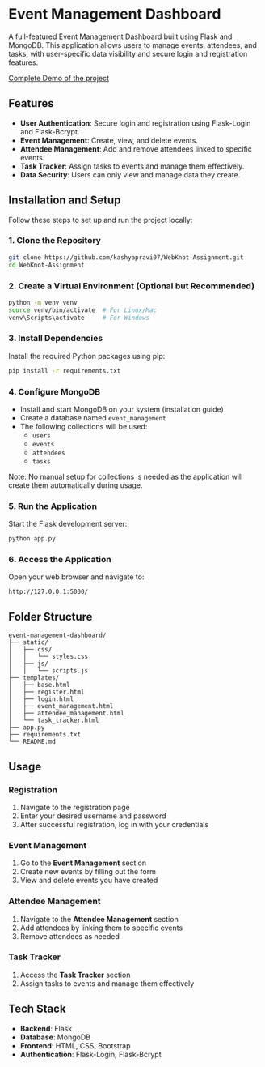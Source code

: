 # Event Management Dashboard

A full-featured Event Management Dashboard built using Flask and MongoDB. This application allows users to manage events, attendees, and tasks, with user-specific data visibility and secure login and registration features.


<a href ="https://www.youtube.com/watch?v=WZ4qFp_NRbg">Complete Demo of the project</a>
## Features

- **User Authentication**: Secure login and registration using Flask-Login and Flask-Bcrypt.
- **Event Management**: Create, view, and delete events.
- **Attendee Management**: Add and remove attendees linked to specific events.
- **Task Tracker**: Assign tasks to events and manage them effectively.
- **Data Security**: Users can only view and manage data they create.

## Installation and Setup

Follow these steps to set up and run the project locally:

### 1. Clone the Repository
```bash
git clone https://github.com/kashyapravi07/WebKnot-Assignment.git
cd WebKnot-Assignment
```

### 2. Create a Virtual Environment (Optional but Recommended)
```bash
python -m venv venv
source venv/bin/activate  # For Linux/Mac
venv\Scripts\activate     # For Windows
```

### 3. Install Dependencies
Install the required Python packages using pip:
```bash
pip install -r requirements.txt
```

### 4. Configure MongoDB
- Install and start MongoDB on your system (installation guide)
- Create a database named `event_management`
- The following collections will be used:
  - `users`
  - `events`
  - `attendees`
  - `tasks`

Note: No manual setup for collections is needed as the application will create them automatically during usage.

### 5. Run the Application
Start the Flask development server:
```bash
python app.py
```

### 6. Access the Application
Open your web browser and navigate to:
```
http://127.0.0.1:5000/
```

## Folder Structure
```
event-management-dashboard/
├── static/
│   ├── css/
│   │   └── styles.css
│   ├── js/
│   │   └── scripts.js
├── templates/
│   ├── base.html
│   ├── register.html
│   ├── login.html
│   ├── event_management.html
│   ├── attendee_management.html
│   └── task_tracker.html
├── app.py
├── requirements.txt
└── README.md
```

## Usage

### Registration
1. Navigate to the registration page
2. Enter your desired username and password
3. After successful registration, log in with your credentials

### Event Management
1. Go to the **Event Management** section
2. Create new events by filling out the form
3. View and delete events you have created

### Attendee Management
1. Navigate to the **Attendee Management** section
2. Add attendees by linking them to specific events
3. Remove attendees as needed

### Task Tracker
1. Access the **Task Tracker** section
2. Assign tasks to events and manage them effectively

## Tech Stack
- **Backend**: Flask
- **Database**: MongoDB
- **Frontend**: HTML, CSS, Bootstrap
- **Authentication**: Flask-Login, Flask-Bcrypt
